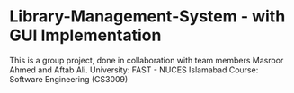 # Library-Management-System - with GUI Implementation
This is a group project, done in collaboration with team members Masroor Ahmed and Aftab Ali.
University: FAST - NUCES Islamabad
Course: Software Engineering (CS3009)
